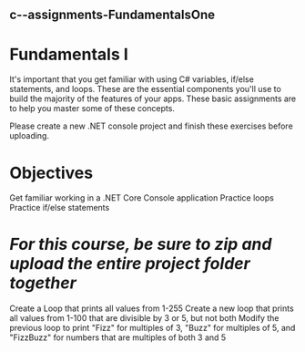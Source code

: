 ## c--assignments-FundamentalsOne

# Fundamentals I
It's important that you get familiar with using C# variables, if/else statements, and loops. These are the essential components you'll use to build the majority of the features of your apps. These basic assignments are to help you master some of these concepts. 

Please create a new .NET console project and finish these exercises before uploading.

# Objectives

Get familiar working in a .NET Core Console application
Practice loops
Practice if/else statements

# *For this course, be sure to zip and upload the entire project folder together*

 Create a Loop that prints all values from 1-255
 Create a new loop that prints all values from 1-100 that are divisible by 3 or 5, but not both
 Modify the previous loop to print "Fizz" for multiples of 3, "Buzz" for multiples of 5, and "FizzBuzz" for numbers that are multiples of both 3 and 5
